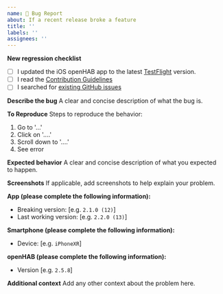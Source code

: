 ```yaml
---
name: 🐛 Bug Report
about: If a recent release broke a feature
title: ''
labels: ''
assignees: ''
---
```


**New regression checklist**

- [ ] I updated the iOS openHAB app to the latest [TestFlight](https://testflight.apple.com/join/563WBakc) version.
- [ ] I read the [Contribution Guidelines](https://github.com/openhab/openhab-ios/blob/develop/CONTRIBUTING.md)
- [ ] I searched for [existing GitHub issues](https://github.com/openhab/openhab-ios/issues)

**Describe the bug**
A clear and concise description of what the bug is.

**To Reproduce**
Steps to reproduce the behavior:
1. Go to '...'
2. Click on '....'
3. Scroll down to '....'
4. See error

**Expected behavior**
A clear and concise description of what you expected to happen.

**Screenshots**
If applicable, add screenshots to help explain your problem.

**App (please complete the following information):**
 - Breaking version: [e.g. `2.1.0 (12)`]
 - Last working version: [e.g. `2.2.0 (13)`]

**Smartphone (please complete the following information):**
 - Device: [e.g. `iPhoneXR`]

**openHAB (please complete the following information):**
- Version [e.g. `2.5.8`]

**Additional context**
Add any other context about the problem here.
